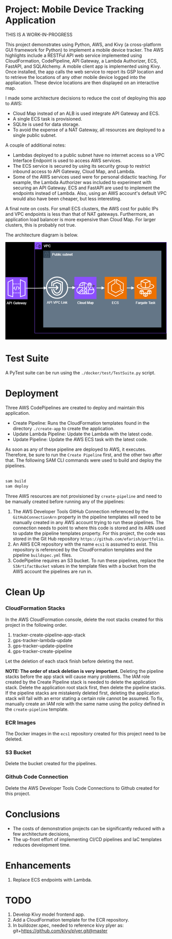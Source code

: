 # Project: Mobile Device Tracking Application

THIS IS A WORK-IN-PROGRESS

This project demonstrates using Python, AWS, and Kivy (a cross-platform GUI framework for Python) to implement a mobile device tracker. The AWS highlights include a RESTFul API web service implemented using CloudFormation, CodePipeline, API Gateway, a Lambda Authorizer, ECS, FastAPI, and SQLAlchemy. A mobile client app is implemented using Kivy. Once installed, the app calls the web service to report its GSP location and to retrieve the locations of any other mobile device logged into the appliacation. These device locations are then displayed on an interactive map. 

I made some architecture decisions to reduce the cost of deploying this app to AWS: 

* Cloud Map instead of an ALB is used integrate API Gateway and ECS.
* A single ECS task is provisioned.
* SQLite is used for data storage. 
* To avoid the expense of a NAT Gateway, all resources are deployed to a single public subnet. 

A couple of additional notes:

* Lambdas deployed to a public subnet have no internet access so a VPC Interface Endpoint is used to access AWS services.
* The ECS service is secured by using its security group to restrict inbound access to API Gateway, Cloud Map, and Lambda.   
* Some of the AWS services used were for personal didactic teaching. For example, the Lambda Authorizer was included to experiment with securing an API Gateway. ECS and FastAPI are used to implement the endpoints instead of Lambda. Also, using an AWS account's default VPC would also have been cheaper, but less interesting.
 
A final note on costs. For small ECS clusters, the AWS cost for public IPs and VPC endpoints is less than that of NAT gateways. Furthermore, an application load balancer is more expensive than Cloud Map. For larger clusters, this is probably not true.

The architecture diagram is below.

<p align="center">
  <img src="./assets/img/nw1.png" />
</p>

# Test Suite

A PyTest suite can be run using the `./docker/test/TestSuite.py` script.

# Deployment

Three AWS CodePipelines are created to deploy and maintain this application.

- Create Pipeline: Runs the CloudFormation templates found in the directory `./create-app` to create the application.
- Update Lambda Pipeline: Update the Lambda with the latest code. 
- Update Pipeline: Update the AWS ECS task with the latest code. 

As soon as any of these pipeline are deployed to AWS, it executes. Therefore, be sure to run the `Create Pipeline` first, and the other two after that. The following SAM CLI commands were used to build and deploy the pipelines.

```bash

sam build
sam deploy

```

Three AWS resources are not provisioned by `create-pipeline` and need to be manually created before running any of the pipelines:

1. The AWS Developer Tools GitHub Connection referenced by the `GitHubConnectionArn` property in the pipeline templates will need to be manually created in any AWS account trying to run these pipelines. The connection needs to point to where this code is stored and its ARN used to update the pipeline templates property. For this project, the code was stored in the Git Hub repository `https://github.com/efarish/portfolio`. 
2. An AWS ECR repository with the name `ecs1` is assumed to exist. This repository is referenced by the CloudFormation templates and the pipeline `buildspec.yml` files.
3. CodePipeline requires an S3 bucket. To run these pipelines, replace the `S3ArtifactBucket` values in the template files with a bucket from the AWS account the pipelines are run in.

# Clean Up 

### CloudFormation Stacks

In the AWS CloudFormation console, delete the root stacks created for this project in the following order. 

1. tracker-create-pipeline-app-stack
2. gps-tracker-lambda-update
3. gps-tracker-update-pipeline
4. gps-tracker-create-pipeline

Let the deletion of each stack finish before deleting the next.

**NOTE: The order of stack deletion is very important.** Deleting the pipeline stacks before the app stack will cause many problems. The IAM role created by the Create Pipeline stack is needed to delete the application stack. Delete the application root stack first, then delete the pipeline stacks. If the pipeline stacks are mistakenly deleted first, deleting the application stack will fail with an error stating a certain role cannot be assumed. To fix, manually create an IAM role with the same name using the policy defined in the `create-pipeline` template.  

### ECR Images

The Docker images in the `ecs1` repository created for this project need to be deleted.

### S3 Bucket

Delete the bucket created for the pipelines.

### Github Code Connection

Delete the AWS Developer Tools Code Connections to Github created for this project.

# Conclusions

* The costs of demonstration projects can be significantly reduced with a few architecture decisions,
* The up-front effort of implementing CI/CD pipelines and IaC templates reduces development time.

# Enhancements

1. Replace ECS endpoints with Lambda.

# TODO

1. Develop Kivy model frontend app.
1. Add a CloudFormation template for the ECR repository.
1. In buildozer.spec, needed to reference kivy plyer as: git+https://github.com/kivy/plyer.git@master
